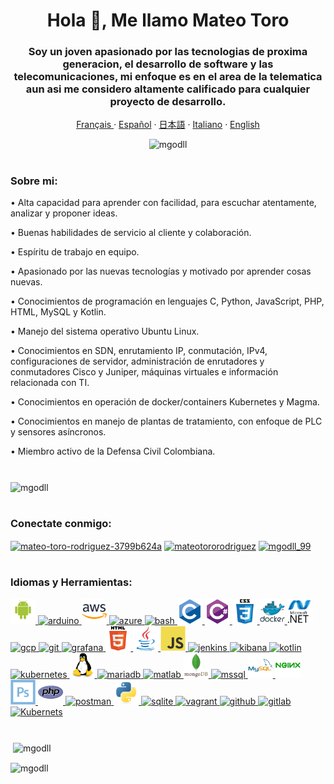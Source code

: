 
<h1 align="center">Hola 👋, Me llamo Mateo Toro</h1>
<h3 align="center">Soy un joven apasionado por las tecnologias de proxima generacion, el desarrollo de software y las telecomunicaciones, mi enfoque es en el area de la telematica aun asi me considero altamente calificado para cualquier proyecto de desarrollo.</h3>

<p align="center">
    <a href="/docs/readme_fr.md">Français </a>
    ·
    <a href="/docs/readme_es.md">Español</a>
    ·
    <a href="/docs/readme_ja.md">日本語</a>
    ·
    <a href="/docs/readme_it.md">Italiano</a>
    ·
    <a href="https://github.com/mgodll">English</a>
  </p>

<p align="center"> <img src="https://komarev.com/ghpvc/?username=mgodll&label=Profile%20views&color=0e75b6&style=flat" alt="mgodll" /> </p>

#

<h3 align="left">Sobre mi: </h3>
<p align="left">
• Alta capacidad para aprender con facilidad, para escuchar atentamente, analizar y proponer ideas.
    
• Buenas habilidades de servicio al cliente y colaboración.
    
• Espíritu de trabajo en equipo.
    
• Apasionado por las nuevas tecnologías y motivado por aprender cosas nuevas.
    
• Conocimientos de programación en lenguajes C, Python, JavaScript, PHP, HTML, MySQL y Kotlin.
    
• Manejo del sistema operativo Ubuntu Linux.
    
• Conocimientos en SDN, enrutamiento IP, conmutación, IPv4, configuraciones de servidor, administración de enrutadores y conmutadores Cisco y Juniper, máquinas virtuales e información relacionada con TI.
    
• Conocimientos en operación de docker/containers Kubernetes y Magma.
    
• Conocimientos en manejo de plantas de tratamiento, con enfoque de PLC y sensores asíncronos.
    
• Miembro activo de la Defensa Civil Colombiana.
    
</p>

#

<p align="center">

<p><img align="center" src="https://github-profile-trophy.vercel.app/?username=mgodll&theme=onedark" alt="mgodll" /></p>

</p>

#

<h3 align="left">Conectate conmigo:</h3>
<p align="left">
<a href="https://linkedin.com/in/mateo-toro-rodriguez-3799b624a" target="blank"><img align="center" src="https://raw.githubusercontent.com/rahuldkjain/github-profile-readme-generator/master/src/images/icons/Social/linked-in-alt.svg" alt="mateo-toro-rodriguez-3799b624a" height="30" width="40" /></a>
<a href="https://fb.com/mateotororodriguez" target="blank"><img align="center" src="https://raw.githubusercontent.com/rahuldkjain/github-profile-readme-generator/master/src/images/icons/Social/facebook.svg" alt="mateotororodriguez" height="30" width="40" /></a>
<a href="https://instagram.com/mgodll_99" target="blank"><img align="center" src="https://raw.githubusercontent.com/rahuldkjain/github-profile-readme-generator/master/src/images/icons/Social/instagram.svg" alt="mgodll_99" height="30" width="40" /></a>
</a>
</p>

#

<h3 align="left">Idiomas y Herramientas:</h3>
<p align="left"> <a href="https://developer.android.com" target="_blank" rel="noreferrer"> <img src="https://raw.githubusercontent.com/devicons/devicon/master/icons/android/android-original-wordmark.svg" alt="android" width="40" height="40"/> </a> <a href="https://www.arduino.cc/" target="_blank" rel="noreferrer"> <img src="https://cdn.worldvectorlogo.com/logos/arduino-1.svg" alt="arduino" width="40" height="40"/> </a> <a href="https://aws.amazon.com" target="_blank" rel="noreferrer"> <img src="https://raw.githubusercontent.com/devicons/devicon/master/icons/amazonwebservices/amazonwebservices-original-wordmark.svg" alt="aws" width="40" height="40"/> </a> <a href="https://azure.microsoft.com/en-in/" target="_blank" rel="noreferrer"> <img src="https://www.vectorlogo.zone/logos/microsoft_azure/microsoft_azure-icon.svg" alt="azure" width="40" height="40"/> </a> <a href="https://www.gnu.org/software/bash/" target="_blank" rel="noreferrer"> <img src="https://www.vectorlogo.zone/logos/gnu_bash/gnu_bash-icon.svg" alt="bash" width="40" height="40"/> </a> <a href="https://www.cprogramming.com/" target="_blank" rel="noreferrer"> <img src="https://raw.githubusercontent.com/devicons/devicon/master/icons/c/c-original.svg" alt="c" width="40" height="40"/> </a> <a href="https://www.w3schools.com/cs/" target="_blank" rel="noreferrer"> <img src="https://raw.githubusercontent.com/devicons/devicon/master/icons/csharp/csharp-original.svg" alt="csharp" width="40" height="40"/> </a> <a href="https://www.w3schools.com/css/" target="_blank" rel="noreferrer"> <img src="https://raw.githubusercontent.com/devicons/devicon/master/icons/css3/css3-original-wordmark.svg" alt="css3" width="40" height="40"/> </a> <a href="https://www.docker.com/" target="_blank" rel="noreferrer"> <img src="https://raw.githubusercontent.com/devicons/devicon/master/icons/docker/docker-original-wordmark.svg" alt="docker" width="40" height="40"/> </a> <a href="https://dotnet.microsoft.com/" target="_blank" rel="noreferrer"> <img src="https://raw.githubusercontent.com/devicons/devicon/master/icons/dot-net/dot-net-original-wordmark.svg" alt="dotnet" width="40" height="40"/> </a> <a href="https://cloud.google.com" target="_blank" rel="noreferrer"> <img src="https://www.vectorlogo.zone/logos/google_cloud/google_cloud-icon.svg" alt="gcp" width="40" height="40"/> </a> <a href="https://git-scm.com/" target="_blank" rel="noreferrer"> <img src="https://www.vectorlogo.zone/logos/git-scm/git-scm-icon.svg" alt="git" width="40" height="40"/> </a> <a href="https://grafana.com" target="_blank" rel="noreferrer"> <img src="https://www.vectorlogo.zone/logos/grafana/grafana-icon.svg" alt="grafana" width="40" height="40"/> </a> <a href="https://www.w3.org/html/" target="_blank" rel="noreferrer"> <img src="https://raw.githubusercontent.com/devicons/devicon/master/icons/html5/html5-original-wordmark.svg" alt="html5" width="40" height="40"/> </a> <a href="https://www.java.com" target="_blank" rel="noreferrer"> <img src="https://raw.githubusercontent.com/devicons/devicon/master/icons/java/java-original.svg" alt="java" width="40" height="40"/> </a> <a href="https://developer.mozilla.org/en-US/docs/Web/JavaScript" target="_blank" rel="noreferrer"> <img src="https://raw.githubusercontent.com/devicons/devicon/master/icons/javascript/javascript-original.svg" alt="javascript" width="40" height="40"/> </a> <a href="https://www.jenkins.io" target="_blank" rel="noreferrer"> <img src="https://www.vectorlogo.zone/logos/jenkins/jenkins-icon.svg" alt="jenkins" width="40" height="40"/> </a> <a href="https://www.elastic.co/kibana" target="_blank" rel="noreferrer"> <img src="https://www.vectorlogo.zone/logos/elasticco_kibana/elasticco_kibana-icon.svg" alt="kibana" width="40" height="40"/> </a> <a href="https://kotlinlang.org" target="_blank" rel="noreferrer"> <img src="https://www.vectorlogo.zone/logos/kotlinlang/kotlinlang-icon.svg" alt="kotlin" width="40" height="40"/> </a> <a href="https://kubernetes.io" target="_blank" rel="noreferrer"> <img src="https://www.vectorlogo.zone/logos/kubernetes/kubernetes-icon.svg" alt="kubernetes" width="40" height="40"/> </a> <a href="https://www.linux.org/" target="_blank" rel="noreferrer"> <img src="https://raw.githubusercontent.com/devicons/devicon/master/icons/linux/linux-original.svg" alt="linux" width="40" height="40"/> </a> <a href="https://mariadb.org/" target="_blank" rel="noreferrer"> <img src="https://www.vectorlogo.zone/logos/mariadb/mariadb-icon.svg" alt="mariadb" width="40" height="40"/> </a> <a href="https://www.mathworks.com/" target="_blank" rel="noreferrer"> <img src="https://upload.wikimedia.org/wikipedia/commons/2/21/Matlab_Logo.png" alt="matlab" width="40" height="40"/> </a> <a href="https://www.mongodb.com/" target="_blank" rel="noreferrer"> <img src="https://raw.githubusercontent.com/devicons/devicon/master/icons/mongodb/mongodb-original-wordmark.svg" alt="mongodb" width="40" height="40"/> </a> <a href="https://www.microsoft.com/en-us/sql-server" target="_blank" rel="noreferrer"> <img src="https://www.svgrepo.com/show/303229/microsoft-sql-server-logo.svg" alt="mssql" width="40" height="40"/> </a> <a href="https://www.mysql.com/" target="_blank" rel="noreferrer"> <img src="https://raw.githubusercontent.com/devicons/devicon/master/icons/mysql/mysql-original-wordmark.svg" alt="mysql" width="40" height="40"/> </a> <a href="https://www.nginx.com" target="_blank" rel="noreferrer"> <img src="https://raw.githubusercontent.com/devicons/devicon/master/icons/nginx/nginx-original.svg" alt="nginx" width="40" height="40"/> </a> <a href="https://www.photoshop.com/en" target="_blank" rel="noreferrer"> <img src="https://raw.githubusercontent.com/devicons/devicon/master/icons/photoshop/photoshop-line.svg" alt="photoshop" width="40" height="40"/> </a> <a href="https://www.php.net" target="_blank" rel="noreferrer"> <img src="https://raw.githubusercontent.com/devicons/devicon/master/icons/php/php-original.svg" alt="php" width="40" height="40"/> </a> <a href="https://postman.com" target="_blank" rel="noreferrer"> <img src="https://www.vectorlogo.zone/logos/getpostman/getpostman-icon.svg" alt="postman" width="40" height="40"/> </a> <a href="https://www.python.org" target="_blank" rel="noreferrer"> <img src="https://raw.githubusercontent.com/devicons/devicon/master/icons/python/python-original.svg" alt="python" width="40" height="40"/> </a> <a href="https://www.sqlite.org/" target="_blank" rel="noreferrer"> <img src="https://www.vectorlogo.zone/logos/sqlite/sqlite-icon.svg" alt="sqlite" width="40" height="40"/> </a> <a href="https://www.vagrantup.com/" target="_blank" rel="noreferrer"> <img src="https://www.vectorlogo.zone/logos/vagrantup/vagrantup-icon.svg" alt="vagrant" width="40" height="40"/> </a> 
<a href="https://github.com">
<img alt="github" width="40px" src="https://cdn-icons-png.flaticon.com/512/25/25231.png" />
</a>
<a href="https://about.gitlab.com">
<img alt="gitlab" width="40px" src="https://cdn4.iconfinder.com/data/icons/logos-and-brands/512/144_Gitlab_logo_logos-512.png" />
</a>
<a href="https://kubernetes.io/es/">
<img alt="Kubernets" width="40px" src="https://upload.wikimedia.org/wikipedia/labs/thumb/b/ba/Kubernetes-icon-color.svg/2110px-Kubernetes-icon-color.svg.png" />
</a>
</p>

#

<p>&nbsp;<img align="center" src="https://github-readme-stats.vercel.app/api?username=mgodll&show_icons=true&locale=es&show_icons=true&theme=dark" alt="mgodll" /></p>

<p><img align="center" src="https://github-readme-streak-stats.herokuapp.com/?user=mgodll&show_icons=true&theme=dark&locale=es" alt="mgodll" /></p>